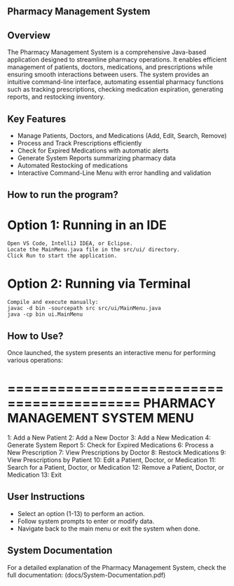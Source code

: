  ## Pharmacy Management System
 ## Overview
The Pharmacy Management System is a comprehensive Java-based application designed to streamline pharmacy operations. It enables efficient management of patients, doctors, medications, and prescriptions while ensuring smooth interactions between users. The system provides an intuitive command-line interface, automating essential pharmacy functions such as tracking prescriptions, checking medication expiration, generating reports, and restocking inventory.

## Key Features
- Manage Patients, Doctors, and Medications (Add, Edit, Search, Remove)
- Process and Track Prescriptions efficiently
- Check for Expired Medications with automatic alerts
- Generate System Reports summarizing pharmacy data
- Automated Restocking of medications
- Interactive Command-Line Menu with error handling and validation

## How to run the program?
# Option 1: Running in an IDE
    Open VS Code, IntelliJ IDEA, or Eclipse.
    Locate the MainMenu.java file in the src/ui/ directory.
    Click Run to start the application.
# Option 2: Running via Terminal
    Compile and execute manually:
    javac -d bin -sourcepath src src/ui/MainMenu.java
    java -cp bin ui.MainMenu

## How to Use?
Once launched, the system presents an interactive menu for performing various operations:

==========================================
    PHARMACY MANAGEMENT SYSTEM MENU
==========================================

1: Add a New Patient
2: Add a New Doctor
3: Add a New Medication
4: Generate System Report
5: Check for Expired Medications
6: Process a New Prescription
7: View Prescriptions by Doctor
8: Restock Medications
9: View Prescriptions by Patient
10: Edit a Patient, Doctor, or Medication
11: Search for a Patient, Doctor, or Medication
12: Remove a Patient, Doctor, or Medication
13: Exit

## User Instructions
- Select an option (1-13) to perform an action.
- Follow system prompts to enter or modify data.
- Navigate back to the main menu or exit the system when done.

## System Documentation
For a detailed explanation of the Pharmacy Management System, check the full documentation:
(docs/System-Documentation.pdf)